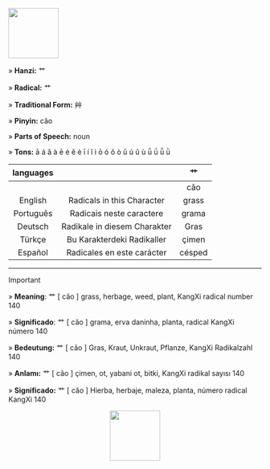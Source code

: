 <a href="https://www.youtube.com/@deisefreire5875/videos" target="blank"><img align="center" src="" alt="" height="100" /></a> 

» **Hanzi:** 艹

» **Radical:** 艹 

» **Traditional Form:** 艸

» **Pinyin:** cǎo

» **Parts of Speech:** noun

» **Tons:** ā á ǎ à ē é ě è ī í ǐ ì ō ó ǒ ò ū ú ǔ ù ǖ ǘ ǚ ǜ 

| languages |  | 艹 |
| :---: | :---: | :---: |
|  |   | cǎo | 
| English | Radicals in this Character | grass  | 
| Português |Radicais neste caractere | grama |
| Deutsch | Radikale in diesem Charakter | Gras | 
| Türkçe | Bu Karakterdeki Radikaller | çimen | 
| Español | Radicales en este carácter | césped | 

***
> [!IMPORTANT]
>
> » **Meaning**: 艹 [ cǎo ] grass, herbage, weed, plant, KangXi radical number 140
>
> » **Significado**: 艹 [ cǎo ] grama, erva daninha, planta, radical KangXi número 140
>
> » **Bedeutung:** 艹 [ cǎo ] Gras, Kraut, Unkraut, Pflanze, KangXi Radikalzahl 140
>
> » **Anlamı:** 艹 [ cǎo ] çimen, ot, yabani ot, bitki, KangXi radikal sayısı 140
> 
> » **Significado:** 艹 [ cǎo ] Hierba, herbaje, maleza, planta, número radical KangXi 140

<p align="center">
<a href="https://www.youtube.com/@deisefreire5875/videos" target="blank"><img align="center" src="" alt="" height="100" /></a> 
</p>